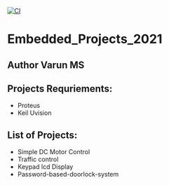 [![CI](https://github.com/varun-259064/Embedded_Projects_2021/actions/workflows/blank.yml/badge.svg)](https://github.com/varun-259064/Embedded_Projects_2021/actions/workflows/blank.yml)

# Embedded_Projects_2021

##  Author Varun MS 
## Projects Requriements:
 * Proteus
 * Keil Uvision

## List of Projects:
* Simple DC Motor Control
* Traffic control
* Keypad lcd Display
* Password-based-doorlock-system
